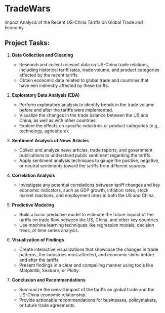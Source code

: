 # TradeWars
Impact Analysis of the Recent US-China Tariffs on Global Trade and Economy

##  Project Tasks:

1.  **Data Collection and Cleaning**
    - Research and collect relevant data on US-China trade relations, including historical tariff rates, trade volume, and product categories affected by the recent tariffs.
    - Obtain economic data related to global trade and countries that   
    have een indirectly affected by these tariffs.

2. **Exploratory Data Analysis (EDA)**
    - Perform exploratory analysis to identify trends in the trade volume before and after the tariffs were implemented.
    - Visualize the changes in the trade balance between the US and China, as well as with other countries.
    - Explore the effects on specific industries or product categories (e.g., technology, agriculture).

3. **Sentiment Analysis of News Articles**
    - Collect and analyze news articles, trade reports, and government publications to understand public sentiment regarding the tariffs.
    - Apply sentiment analysis techniques to gauge the positive, negative, or neutral sentiments toward the tariffs from different sources.

4. **Correlation Analysis**
    - Investigate any potential correlations between tariff changes and key economic indicators, such as GDP growth, inflation rates, stock market reactions, and employment rates in both the US and China.

5. **Predictive Modeling**
    - Build a basic predictive model to estimate the future impact of the tariffs on trade flow between the US, China, and other key countries.
    - Use machine learning techniques like regression models, decision trees, or time series analysis.

6. **Visualization of Findings**
    - Create interactive visualizations that showcase the changes in trade patterns, the industries most affected, and economic shifts before and after the tariffs.
    - Present findings in a clear and compelling manner using tools like Matplotlib, Seaborn, or Plotly.

7. **Conclusion and Recommendations**
    - Summarize the overall impact of the tariffs on global trade and the US-China economic relationship.
    - Provide actionable recommendations for businesses, policymakers, or future trade agreements.
 

